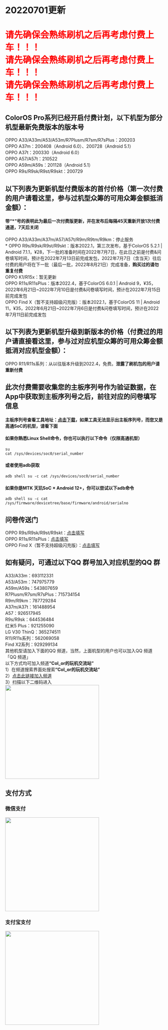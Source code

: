 # 20220701更新

# <span style="color:red">请先确保会熟练刷机之后再考虑付费上车！！！<br>请先确保会熟练刷机之后再考虑付费上车！！！<br>请先确保会熟练刷机之后再考虑付费上车！！！</span>

## ColorOS Pro系列已经开启付费计划，以下机型为部分机型最新免费版本的版本号
OPPO A33/A33m/A53/A53m/R7Plusm/R7sm/R7sPlus：200203<br>
OPPO A37m：200408（Android 6.0）、200728（Android 5.1）<br>
OPPO A37t：200330（Android 6.0）<br>
OPPO A57/A57t：210522<br>
OPPO A59m/A59s：201128（Android 5.1）<br>
OPPO R9s/R9sk/R9st/R9skt：200729<br>

## 以下列表为更新机型付费版本的首付价格（第一次付费的用户请看这里，参与过机型众筹的可用众筹金额抵消金额）：
#### 带“\*”号的表明此为最后一次付费版更新，并在发布后每隔45天重新开放1次付费通道，7天后关闭
OPPO A33/A33m/A37m/A57/A57t/R9m/R9tm/R9km：停止服务<br>
\* OPPO R9s/R9sk/R9st/R9skt：版本2022.1，第三次发布，基于ColorOS 5.2.1 | Android 7.1.1，¥28，下一批的准备时间在2022年7月7日，在此日之前是付费&问卷填写时间，预计在2022年7月13日前完成发包，2022年7月7日（含当天）往后付费的用户将在下一批（最后一批，2022年8月21日）完成准备，<b>购买过的请勿重复付费</b><br>
OPPO K1/R15x：暂无更新<br>
OPPO R11s/R11sPlus：版本2022.4，基于ColorOS 6.0.1 | Android 9，¥35，2022年6月21日\~2022年7月10日是付费&问卷填写时间，预计在2022年7月15日前完成发包<br>
OPPO Find X（暂不支持超级闪充版）：版本2022.1，基于ColorOS 11 | Android 11，¥35，2022年6月21日\~2022年7月6日是付费&问卷填写时间，预计在2022年7月11日前完成发包<br>
<!-- OPPO Find X2/Find X2 Pro：版本2022.1，基于ColorOS 12.1 | Android 12，¥30，2022年6月20日~2022年7月5日是付费&问卷填写时间，约在2022年7月10日前完成发包<br> -->
<!-- realme Q2 Pro：版本2022.1，基于ColorOS 12.1 | Android 12，¥30，2022年6月20日~2022年7月5日是付费&问卷填写时间，约在2022年7月10日前完成发包<br> -->

## 以下列表为更新机型升级到新版本的价格（付费过的用户请直接看这里，参与过对应机型众筹的可用众筹金额抵消对应机型金额）：
OPPO R11/R11s系列：从以往版本升级到2022.4，免费。<b>泄露了刷机包的用户请重新付费</b><br>

## 此次付费需要收集您的主板序列号作为验证数据，在App中获取到主板序列号之后，前往对应的问卷填写信息
#### 主板序列号查看工具地址：[点击下载](https://cloud.189.cn/web/share?code=VZVjmiz2Un2i)，如果工具无法显示出主板序列号，而您又是高通SoC的机型，请看下面
#### 如果你熟悉Linux Shell命令，你也可以执行以下命令（仅限高通机型）
```
su
cat /sys/devices/soc0/serial_number
```
#### 或者使用adb获取
```
adb shell su -c cat /sys/devices/soc0/serial_number
```
#### 如果你是MTK 天玑SoC × Android 12+，你可以尝试以下adb命令
```
adb shell su -c cat /sys/firmware/devicetree/base/firmware/android/serialno
```

## 问卷传送门
OPPO R9s/R9sk/R9st/R9skt：[点击填写](https://wj.qq.com/s2/9659012/c0b3)<br>
OPPO R11s/R11sPlus：[点击填写](https://wj.qq.com/s2/9774330/1bfc)<br>
OPPO Find X（暂不支持超级闪充版）：[点击填写](https://wj.qq.com/s2/10423371/92db)<br>
<!-- OPPO Find X2/Find X2 Pro：[点击填写](https://wj.qq.com/s2/9774330/1bfc)<br> -->
<!-- realme Q2 Pro：[点击填写](https://wj.qq.com/s2/9774330/1bfc)<br> -->

## 如有疑问，可通过以下QQ 群号加入对应机型的QQ 群
A33/A33m：693112331<br>
A53/A53m：747975779<br>
A59m/A59s：543807659<br>
R7Plusm/R7sm/R7sPlus：715734154<br>
R9m/R9km：787729284<br>
A37m/A37t：161488954<br>
A57：926517945<br>
R9s/R9sk：644536484<br>
红米5 Plus：921255090<br>
LG V30 ThinQ：365274511<br>
R11/R11s系列：562069058<br>
Find X2系列：929299134<br>
其他机型请加入下面的QQ 频道，当然，上面机型的用户也可以加入QQ 频道<br>
「QQ 频道」<br>
以下方式均可加入频道<b>“Col_or的玩机交流站”</b><br>
1）在频道搜索界面处搜索<b>“Col_or的玩机交流站”</b><br>
2）[点击此链接加入频道](https://qun.qq.com/qqweb/qunpro/share?_wv=3&_wwv=128&inviteCode=1xLpiY&from=246610&biz=ka)<br>
3）扫描以下二维码进入<br>
<img src="https://color597.github.io/col_or/Donation/img/qq_channel.jpg" width="300" />

## 支付方式
### 微信支付
<img src="https://color597.github.io/col_or/Donation/img/wechat.png" width="300" />

### 支付宝支付
<img src="https://color597.github.io/col_or/Donation/img/alipay.png" width="300" />
